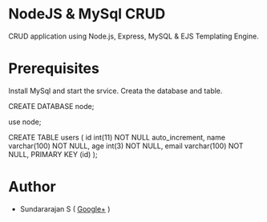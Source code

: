 # NodeJS & MySql CRUD

CRUD application using Node.js, Express, MySQL & EJS Templating Engine.

Prerequisites
=============
Install MySql and start the srvice.
Creata the database and table.

CREATE DATABASE node;

use node;

CREATE TABLE users (
id int(11) NOT NULL auto_increment,
name varchar(100) NOT NULL,
age int(3) NOT NULL,
email varchar(100) NOT NULL,
PRIMARY KEY (id)
);

Author
======
 * Sundararajan S ( <a href='https://plus.google.com/u/0/111539773439809637731'>Google+</a> )

